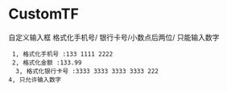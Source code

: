 # CustomTF
自定义输入框  格式化手机号/ 银行卡号/小数点后两位/ 只能输入数字

```
 1, 格式化手机号 :133 1111 2222
 2, 格式化金额 :133.99
  3, 格式化银行卡号 :3333 3333 3333 3333 222
4, 只允许输入数字
```
